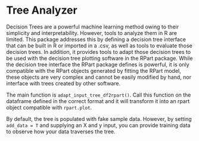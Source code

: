 # Tree Analyzer

Decision Trees are a powerful machine learning method owing to their simplicity and interpretability. However, tools to analyze them in R are limited. This package addresses this by defining a decision tree interface that can be built in R or imported in a .csv, as well as tools to evaluate those decision trees. In addition, it provides tools to adapt those decision trees to be used with the decision tree plotting software in the RPart package. While the decision tree interface the RPart package defines is powerful, it is only compatible with the RPart objects generated by fitting the RPart model, these objects are very complex and cannot be easily modified by hand, nor interface with trees created by other software.

The main function is `adapt_input_tree_df2rpart()`. Call this function on the dataframe defined in the correct format and it will transform it into an rpart object compatible with `rpart.plot`.

By default, the tree is populated with fake sample data. However, by setting `add_data = T` and supplying an X and y input, you can provide training data to observe how your data traverses the tree.

